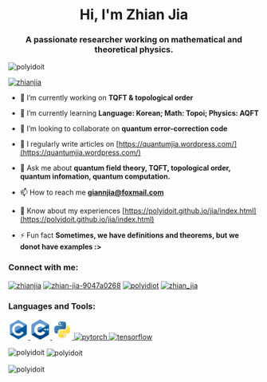 <h1 align="center">Hi, I'm Zhian Jia</h1>
<h3 align="center">A passionate researcher working on mathematical and theoretical physics.</h3>

<p align="left"> <img src="https://komarev.com/ghpvc/?username=polyidoit&label=Profile%20views&color=0e75b6&style=flat" alt="polyidoit" /> </p>

<p align="left"> <a href="https://twitter.com/zhianjia" target="blank"><img src="https://img.shields.io/twitter/follow/zhianjia?logo=twitter&style=for-the-badge" alt="zhianjia" /></a> </p>

- 🔭 I’m currently working on **TQFT & topological order**

- 🌱 I’m currently learning **Language: Korean; Math: Topoi; Physics: AQFT**

- 👯 I’m looking to collaborate on **quantum error-correction code**

- 📝 I regularly write articles on [https://quantumjia.wordpress.com/](https://quantumjia.wordpress.com/)

- 💬 Ask me about **quantum field theory, TQFT, topological order, quantum infomation, quantum computation.**

- 📫 How to reach me **giannjia@foxmail.com**

- 📄 Know about my experiences [https://polyidoit.github.io/jia/index.html](https://polyidoit.github.io/jia/index.html)

- ⚡ Fun fact **Sometimes, we have definitions and theorems, but we donot have examples :>**

<h3 align="left">Connect with me:</h3>
<p align="left">
<a href="https://twitter.com/zhianjia" target="blank"><img align="center" src="https://raw.githubusercontent.com/rahuldkjain/github-profile-readme-generator/master/src/images/icons/Social/twitter.svg" alt="zhianjia" height="30" width="40" /></a>
<a href="https://linkedin.com/in/zhian-jia-9047a0268" target="blank"><img align="center" src="https://raw.githubusercontent.com/rahuldkjain/github-profile-readme-generator/master/src/images/icons/Social/linked-in-alt.svg" alt="zhian-jia-9047a0268" height="30" width="40" /></a>
<a href="https://fb.com/polyidiot" target="blank"><img align="center" src="https://raw.githubusercontent.com/rahuldkjain/github-profile-readme-generator/master/src/images/icons/Social/facebook.svg" alt="polyidiot" height="30" width="40" /></a>
<a href="https://instagram.com/zhian_jia" target="blank"><img align="center" src="https://raw.githubusercontent.com/rahuldkjain/github-profile-readme-generator/master/src/images/icons/Social/instagram.svg" alt="zhian_jia" height="30" width="40" /></a>
</p>

<h3 align="left">Languages and Tools:</h3>
<p align="left"> <a href="https://www.cprogramming.com/" target="_blank" rel="noreferrer"> <img src="https://raw.githubusercontent.com/devicons/devicon/master/icons/c/c-original.svg" alt="c" width="40" height="40"/> </a> <a href="https://www.w3schools.com/cpp/" target="_blank" rel="noreferrer"> <img src="https://raw.githubusercontent.com/devicons/devicon/master/icons/cplusplus/cplusplus-original.svg" alt="cplusplus" width="40" height="40"/> </a> <a href="https://www.python.org" target="_blank" rel="noreferrer"> <img src="https://raw.githubusercontent.com/devicons/devicon/master/icons/python/python-original.svg" alt="python" width="40" height="40"/> </a> <a href="https://pytorch.org/" target="_blank" rel="noreferrer"> <img src="https://www.vectorlogo.zone/logos/pytorch/pytorch-icon.svg" alt="pytorch" width="40" height="40"/> </a> <a href="https://www.tensorflow.org" target="_blank" rel="noreferrer"> <img src="https://www.vectorlogo.zone/logos/tensorflow/tensorflow-icon.svg" alt="tensorflow" width="40" height="40"/> </a> </p>

<p><img align="left" src="https://github-readme-stats.vercel.app/api/top-langs?username=polyidoit&show_icons=true&locale=en&layout=compact" alt="polyidoit" /></p>

<p>&nbsp;<img align="center" src="https://github-readme-stats.vercel.app/api?username=polyidoit&show_icons=true&locale=en" alt="polyidoit" /></p>

<p><img align="center" src="https://github-readme-streak-stats.herokuapp.com/?user=polyidoit&" alt="polyidoit" /></p>
